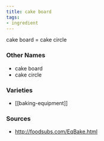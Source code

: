```yaml
---
title: cake board
tags:
- ingredient
---
```

cake board = cake circle

### Other Names

* cake board
* cake circle

### Varieties

* [[baking-equipment]]

### Sources
* http://foodsubs.com/EqBake.html
